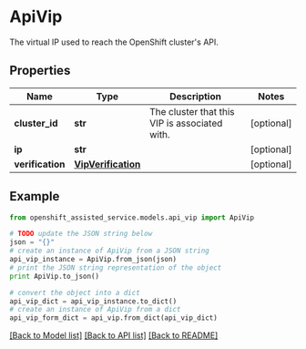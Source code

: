 # ApiVip

The virtual IP used to reach the OpenShift cluster's API.

## Properties
Name | Type | Description | Notes
------------ | ------------- | ------------- | -------------
**cluster_id** | **str** | The cluster that this VIP is associated with. | [optional] 
**ip** | **str** |  | [optional] 
**verification** | [**VipVerification**](VipVerification.md) |  | [optional] 

## Example

```python
from openshift_assisted_service.models.api_vip import ApiVip

# TODO update the JSON string below
json = "{}"
# create an instance of ApiVip from a JSON string
api_vip_instance = ApiVip.from_json(json)
# print the JSON string representation of the object
print ApiVip.to_json()

# convert the object into a dict
api_vip_dict = api_vip_instance.to_dict()
# create an instance of ApiVip from a dict
api_vip_form_dict = api_vip.from_dict(api_vip_dict)
```
[[Back to Model list]](../README.md#documentation-for-models) [[Back to API list]](../README.md#documentation-for-api-endpoints) [[Back to README]](../README.md)


